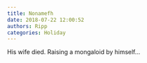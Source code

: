 ```yaml
---
title: Nonamefh
date: 2018-07-22 12:00:52
authors: Ripp
categories: Holiday
---
```


 His wife died.
Raising a mongaloid by himself...